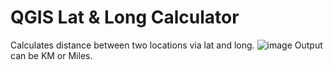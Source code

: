 # QGIS Lat & Long Calculator
Calculates distance between two locations via lat and long.
![image](https://user-images.githubusercontent.com/79226456/177881493-724f6b3b-a308-4605-ba51-bb641f76fd13.png)
Output can be KM or Miles.
